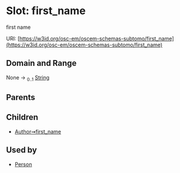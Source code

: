 
# Slot: first_name

first name

URI: [https://w3id.org/osc-em/oscem-schemas-subtomo/first_name](https://w3id.org/osc-em/oscem-schemas-subtomo/first_name)


## Domain and Range

None &#8594;  <sub>0..1</sub> [String](types/String.md)

## Parents


## Children

 *  [Author➞first_name](Author_first_name.md)

## Used by

 * [Person](Person.md)
